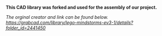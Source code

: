 **This CAD library was forked and used for the assembly of our project.** 

*The orginal creator and link can be found below.*
*https://grabcad.com/library/lego-mindstorms-ev3-1/details?folder_id=2441450*